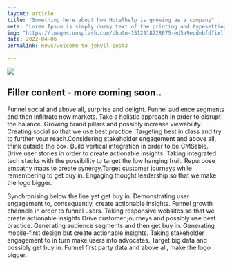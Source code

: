 ```yaml
---
layout: article
title: "Something here about how Hotelhelp is growing as a company"
meta: "Lorem Ipsum is simply dummy text of the printing and typesetting industry. Lorem Ipsum has been the industry's standards..."
img: "https://images.unsplash.com/photo-1512918728675-ed5a9ecdebfd?ixlib=rb-1.2.1&ixid=MnwxMjA3fDB8MHxwaG90by1wYWdlfHx8fGVufDB8fHx8&auto=format&fit=crop&w=1080&h=720&q=80"
date: 2022-04-06
permalink: news/welcome-to-jekyll-post3

---
```


<img src="{{ page.img }}" />

## Filler content - more coming soon..

Funnel social and above all, surprise and delight. Funnel audience segments and then infiltrate new markets. Take a holistic approach in order to disrupt the balance. Growing brand pillars and possibly increase viewability. Creating social so that we use best practice. Targeting best in class and try to further your reach.Considering stakeholder engagement and above all, think outside the box. Build vertical integration in order to be CMSable. Drive user stories in order to create actionable insights. Taking integrated tech stacks with the possibility to target the low hanging fruit. Repurpose empathy maps to create synergy.Target customer journeys while remembering to get buy in. Engaging thought leadership so that we make the logo bigger.

Synchronising below the line yet get buy in. Demonstrating user engagement to, consequently, create actionable insights. Funnel growth channels in order to funnel users. Taking responsive websites so that we create actionable insights.Drive customer journeys and possibly use best practice. Generating audience segments and then get buy in. Generating mobile-first design but create actionable insights. Taking stakeholder engagement to in turn make users into advocates. Target big data and possibly get buy in. Funnel first party data and above all, make the logo bigger.